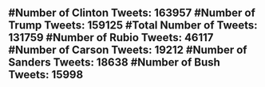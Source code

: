 #Number of Clinton Tweets: 163957
#Number of Trump Tweets: 159125
#Total Number of Tweets: 131759 
#Number of Rubio Tweets: 46117
#Number of Carson Tweets: 19212
#Number of Sanders Tweets: 18638
#Number of Bush Tweets: 15998
---

